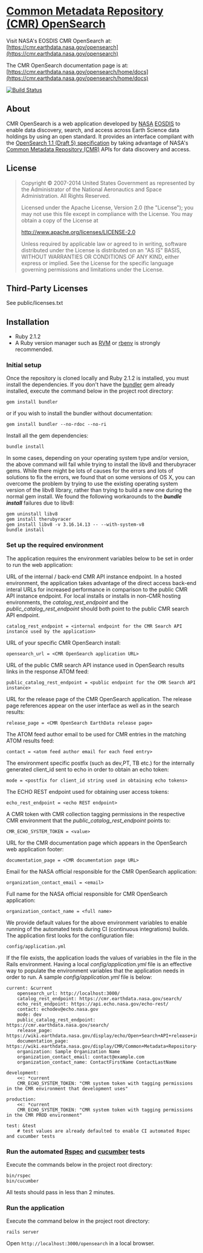 # [Common Metadata Repository (CMR) OpenSearch](https://cmr.earthdata.nasa.gov/openseaarch)

Visit NASA's EOSDIS CMR OpenSearch at:
[https://cmr.earthdata.nasa.gov/opensearch](https://cmr.earthdata.nasa.gov/opensearch)

The CMR OpenSearch documentation page is at:
[https://cmr.earthdata.nasa.gov/opensearch/home/docs](https://cmr.earthdata.nasa.gov/opensearch/home/docs)

[![Build Status](https://travis-ci.org/nasa/cmr-opensearch.svg?branch=master)](https://travis-ci.org/nasa/cmr-opensearch)

## About
CMR OpenSearch is a web application developed by [NASA](http://nasa.gov) [EOSDIS](https://earthdata.nasa.gov)
to enable data discovery, search, and access across Earth Science data holdings by using an open standard.
It provides an interface compliant with the [OpenSearch 1.1 (Draft 5) specification](http://www.opensearch.org/Home)
by taking advantage of NASA's [Common Metadata Repository (CMR)](https://cmr.earthdata.nasa.gov/search/) APIs for data discovery and access.

## License

> Copyright © 2007-2014 United States Government as represented by the Administrator of the National Aeronautics and Space Administration. All Rights Reserved.
>
> Licensed under the Apache License, Version 2.0 (the "License"); you may not use this file except in compliance with the License.
> You may obtain a copy of the License at
>
>    http://www.apache.org/licenses/LICENSE-2.0
>
> Unless required by applicable law or agreed to in writing, software distributed under the License is distributed on an "AS IS" BASIS,
> WITHOUT WARRANTIES OR CONDITIONS OF ANY KIND, either express or implied. See the License for the specific language governing permissions and limitations under the License.

## Third-Party Licenses

See public/licenses.txt

## Installation

* Ruby 2.1.2
* A Ruby version manager such as [RVM](http://rvm.io/) or [rbenv](https://github.com/rbenv/rbenv) is strongly recommended.

### Initial setup
Once the repository is cloned locally and Ruby 2.1.2 is installed, you must install the dependencies.
If you don't have the [bundler](http://bundler.io/) gem already installed, execute the command below in the project root directory:
   
    gem install bundler   

or if you wish to install the bundler without documentation:

    gem install bundler --no-rdoc --no-ri

Install all the gem dependencies:

    bundle install    

In some cases, depending on your operating system type and/or version, the above command will fail while trying to install 
the libv8 and therubyracer gems.  While there might be lots of causes for the errors and lots of
solutions to fix the errors, we found that on some versions of OS X, you can overcome the problem by trying to use the existing
operating system version of the libv8 library, rather than trying to build a new one during the normal gem install.
We found the following workarounds to the _**bundle install**_ failures due to libv8:

    gem uninstall libv8
    gem install therubyracer
    gem install libv8 -v 3.16.14.13 -- --with-system-v8
    bundle install   

### Set up the required environment
The application requires the environment variables below to be set in order to run the web application:  

URL of the internal / back-end CMR API instance endpoint.  In a hosted environment, the application
takes advantage of the direct access back-end interal URLs for increased performance in comparison to
the public CMR API instance endpoint. For local installs or installs in non-CMR hosting environments, 
the _catalog_rest_endpoint_ and the _public_catalog_rest_endpoint_ should both point to the public
CMR search API endpoint.
    
    catalog_rest_endpoint = <internal endpoint for the CMR Search API instance used by the application>
    
URL of your specific CMR OpenSearch install:
    
    opensearch_url = <CMR OpenSearch application URL>
        
URL of the public CMR search API instance used in OpenSearch results links in the response ATOM feed:
    
    public_catalog_rest_endpoint = <public endpoint for the CMR Search API instance>
    
URL for the release page of the CMR OpenSearch application.
The release page references appear on the user interface as well as in the search results:
    
    release_page = <CMR OpenSearch EarthData release page>
    
The ATOM feed author email to be used for CMR entries in the matching ATOM results feed:
     
    contact = <atom feed author email for each feed entry>

The environment specific postfix (such as dev,PT, TB etc.) for the internally generated client_id sent to echo in
order to obtain an echo token:
    
    mode = <postfix for client_id string used in obtaining echo tokens>

The ECHO REST endpoint used for obtaining user access tokens:
    
    echo_rest_endpoint = <echo REST endpoint>

A CMR token with CMR collection tagging permissions in the respective CMR environment that the 
_public_catalog_rest_endpoint_ points to:
    
    CMR_ECHO_SYSTEM_TOKEN = <value>

URL for the CMR documentation page which appears in the OpenSearch web application footer:
    
    documentation_page = <CMR documentation page URL>

Email for the NASA official responsible for the CMR OpenSearch application:
    
    organization_contact_email = <email>

Full name for the NASA official responsible for CMR OpenSearch application:
    
    organization_contact_name = <full name>

We provide default values for the above environment variables to enable running of the automated tests during 
CI (continuous integrations) builds.
The application first looks for the configuration file:

    config/application.yml 

If the file exists, the application loads the values of variables in the file in the Rails environment.  Having
a local _config/application.yml_ file is an effective way to populate the environment variables
that the application needs in order to run.  A sample _config/application.yml_ file is below:

    current: &current
        opensearch_url: http://localhost:3000/
        catalog_rest_endpoint: https://cmr.earthdata.nasa.gov/search/
        echo_rest_endpoint: https://api.echo.nasa.gov/echo-rest/
        contact: echodev@echo.nasa.gov
        mode: dev
        public_catalog_rest_endpoint: https://cmr.earthdata.nasa.gov/search/
        release_page: https://wiki.earthdata.nasa.gov/display/echo/Open+Search+API+release+information
        documentation_page: https://wiki.earthdata.nasa.gov/display/CMR/Common+Metadata+Repository+Home
        organization: Sample Organization Name
        organization_contact_email: contact@example.com
        organization_contact_name: ContactFirstName ContactLastName

    development:
        <<: *current
        CMR_ECHO_SYSTEM_TOKEN: "CMR system token with tagging permissions in the CMR environment that development uses"

    production:
        <<: *current
        CMR_ECHO_SYSTEM_TOKEN: "CMR system token with tagging permissions in the CMR PROD environment"

    test: &test
        # test values are already defaulted to enable CI automated Rspec and cucumber tests
    
### Run the automated [Rspec](http://rspec.info/) and [cucumber](https://github.com/cucumber/cucumber-rails) tests
Execute the commands below in the project root directory:

    bin/rspec
    bin/cucumber

All tests should pass in less than 2 minutes.

### Run the application
Execute the command below in the project root directory:

    rails server

Open `http://localhost:3000/opensearch` in a local browser.